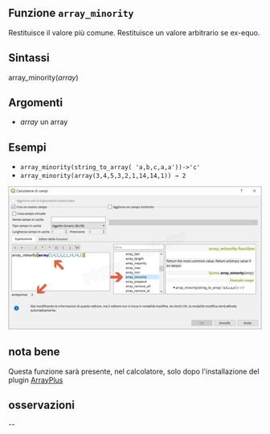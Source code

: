 ## Funzione `array_minority`

Restituisce il valore più comune. Restituisce un valore arbitrario se ex-equo.

## Sintassi

array_minority(_array_)  

## Argomenti

* _array_ un array

## Esempi

* `array_minority(string_to_array( 'a,b,c,a,a'))->'c'`
* `array_minority(array(3,4,5,3,2,1,14,14,1)) → 2`

![](/img/arrays/array_minority/array_minority1.png)

## nota bene

Questa funzione sarà presente, nel calcolatore, solo dopo l'installazione del plugin [ArrayPlus](https://framagit.org/jbdesbas/arrayPlus)

## osservazioni

--